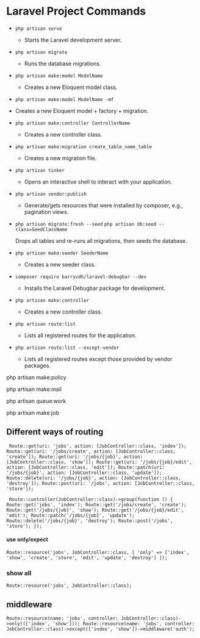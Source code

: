 # Laravel Project Commands

-   `php artisan serve`

    -   Starts the Laravel development server.

-   `php artisan migrate`

    -   Runs the database migrations.

-   `php artisan make:model ModelName`

    -   Creates a new Eloquent model class.

-   `php artisan make:model ModelName -mf`

-   Creates a new Eloquent model + factory + migration.

-   `php artisan make:controller ControllerName`

    -   Creates a new controller class.

-   `php artisan make:migration create_table_name_table`

    -   Creates a new migration file.

-   `php artisan tinker`

    -   Opens an interactive shell to interact with your application.

-   `php artisan vendor:publish`

    -   Generate/gets resources that were installed by composer, e.g., pagination views.

-   `php artisan migrate:fresh --seed`
    `php artisan db:seed --class=SeedClassName`

    Drops all tables and re-runs all migrations, then seeds the database.

-   `php artisan make:seeder SeederName`

    -   Creates a new seeder class.

-   `composer require barryvdh/laravel-debugbar --dev`

    -   Installs the Laravel Debugbar package for development.

-   `php artisan make:controller`

    -   Creates a new controller class.

-   `php artisan route:list`

    -   Lists all registered routes for the application.

-   `php artisan route:list --except-vendor`

    -   Lists all registered routes except those provided by vendor packages.

php artisan make:policy

php artisan make:mail

php artisan queue:work

php artisan make:job

## Different ways of routing

`
Route::get(uri: 'jobs', action: [JobController::class, 'index']);
Route::get(uri: '/jobs/create', action: [JobController::class, 'create']);
Route::get(uri: '/jobs/{job}', action: [JobController::class, 'show']);
Route::get(uri: '/jobs/{job}/edit', action: [JobController::class, 'edit']);
Route::patch(uri: '/jobs/{job}', action: [JobController::class, 'update']);
Route::delete(uri: '/jobs/{job}', action: [JobController::class, 'destroy']);
Route::post(uri: '/jobs', action: [JobController::class, 'store']);`

`
Route::controller(JobController::class)->group(function () {
    Route::get('jobs', 'index');
    Route::get('/jobs/create', 'create');
    Route::get('/jobs/{job}', 'show');
    Route::get('/jobs/{job}/edit', 'edit');
    Route::patch('/jobs/{job}', 'update');
    Route::delete('/jobs/{job}', 'destroy');
    Route::post('/jobs', 'store');
});`

#### use only/expect

`Route::resource('jobs', JobController::class, [
    'only' => ['index', 'show', 'create', 'store', 'edit', 'update', 'destroy']
]);`

### show all

`Route::resource('jobs', JobController::class);`

## middleware

`Route::resource(name: 'jobs', controller: JobController::class)->only((['index', 'show']));
Route::resource(name: 'jobs', controller: JobController::class)->except(['index', 'show'])->middleware('auth');`
